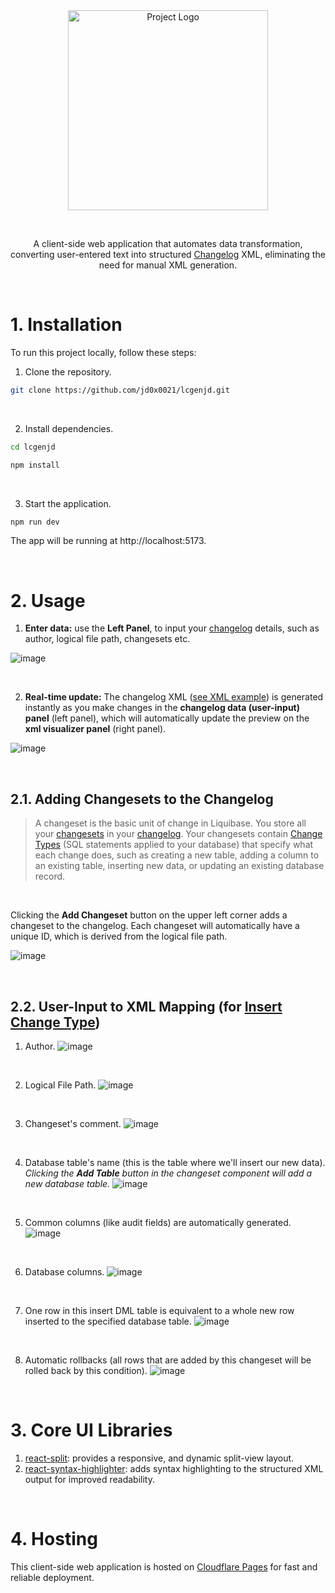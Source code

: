 <!-- header -->
<div align="center">
  <img src="https://github.com/user-attachments/assets/876cf6c4-1ba0-458e-bfc1-3489b3bc1de1" width="320" alt="Project Logo" />
  
  &nbsp;

  A client-side web application that automates data transformation, converting user-entered text into structured <a href="https://docs.liquibase.com/concepts/changelogs/home.html">Changelog</a> XML, eliminating the need for manual XML generation.
</div>

</br>

# 1. Installation
To run this project locally, follow these steps:

1. Clone the repository.
```bash
git clone https://github.com/jd0x0021/lcgenjd.git
```

&nbsp;

2. Install dependencies.
```bash
cd lcgenjd
```
```bash
npm install
```

&nbsp;

3. Start the application.
```bash
npm run dev
```

The app will be running at http://localhost:5173.

</br>

# 2. Usage
1. **Enter data:** use the **Left Panel**, to input your <a href="https://docs.liquibase.com/concepts/changelogs/home.html">changelog</a> details, such as author, logical file path, changesets etc.

![image](https://github.com/user-attachments/assets/46b614a4-8dbd-42b4-9e85-f2bec15ce8c9)

&nbsp;

2. **Real-time update:** The changelog XML (<a href="https://docs.liquibase.com/concepts/changelogs/home.html">see XML example</a>) is generated instantly as you make changes in the **changelog data (user-input) panel** (left panel), which will automatically update the preview on the **xml visualizer panel** (right panel).

![image](https://github.com/user-attachments/assets/72199135-3a3a-446a-b760-8a2c5f998339)

</br>

## 2.1. Adding Changesets to the Changelog

> A changeset is the basic unit of change in Liquibase. You store all your <a href="https://docs.liquibase.com/concepts/changelogs/changeset.html">changesets</a> in your <a href="https://docs.liquibase.com/concepts/changelogs/home.html">changelog</a>. Your changesets contain <a href="https://docs.liquibase.com/change-types/home.html">Change Types</a> (SQL statements applied to your database) that specify what each change does, such as creating a new table, adding a column to an existing table, inserting new data, or updating an existing database record.

&nbsp;

Clicking the **Add Changeset** button on the upper left corner adds a changeset to the changelog. Each changeset will automatically have a unique ID, which is derived from the logical file path.

![image](https://github.com/user-attachments/assets/575b606d-5f8e-4215-ae7d-7018a756f57a)

</br>

## 2.2. User-Input to XML Mapping (for <a href="https://docs.liquibase.com/change-types/insert.html">Insert Change Type</a>)

1. Author.
![image](https://github.com/user-attachments/assets/9d97d70e-0fd7-46f9-8099-159bd509d4c8)

&nbsp;

2. Logical File Path.
![image](https://github.com/user-attachments/assets/784394dd-7507-489c-9cdd-36efa965e4bc)

&nbsp;

3. Changeset's comment.
![image](https://github.com/user-attachments/assets/8b990a7b-0dd5-43bc-ba78-d47da7adf365)

&nbsp;

4. Database table's name (this is the table where we'll insert our new data). _Clicking the **Add Table** button in the changeset component will add a new database table._
![image](https://github.com/user-attachments/assets/92f7867e-1705-4587-bc45-b6e4d55b29c0)

&nbsp;

5. Common columns (like audit fields) are automatically generated.
![image](https://github.com/user-attachments/assets/61c15241-bcfb-4605-8890-215a9655baa6)

&nbsp;

6. Database columns.
![image](https://github.com/user-attachments/assets/0d378646-4b91-4cdb-893c-513e36ad5da7)

&nbsp;

7. One row in this insert DML table is equivalent to a whole new row inserted to the specified database table.
![image](https://github.com/user-attachments/assets/f95ac92a-6e02-4164-ba23-c925e30f185e)

&nbsp;

8. Automatic rollbacks (all rows that are added by this changeset will be rolled back by this condition).
![image](https://github.com/user-attachments/assets/95558d51-f3e0-4256-bd2a-39fc61b7f140)

</br>

# 3. Core UI Libraries
1. <a href="https://www.npmjs.com/package/react-split">react-split</a>: provides a responsive, and dynamic split-view layout.
2. <a href="https://www.npmjs.com/package/react-syntax-highlighter">react-syntax-highlighter</a>: adds syntax highlighting to the structured XML output for improved readability.

</br>

# 4. Hosting
This client-side web application is hosted on <a href="https://pages.cloudflare.com/">Cloudflare Pages</a> for fast and reliable deployment.
